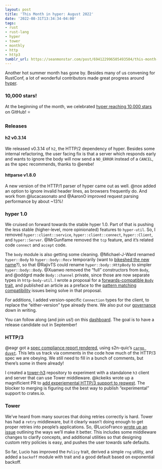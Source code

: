 ```yaml
---
layout: post
title: 'This Month in hyper: August 2022'
date: '2022-08-31T13:34:34-04:00'
tags:
- rust
- rust-lang
- hyper
- tower
- monthly
- http
- http3
tumblr_url: https://seanmonstar.com/post/694122996505493504/this-month-in-hyper-august-2022
---
```

Another hot summer month has gone by. Besides many of us convening for RustConf, a lot of wonderful contributors made great progress around [hyper](https://hyper.rs).

### 10,000 stars!

At the beginning of the month, we celebrated [hyper reaching 10,000 stars](https://seanmonstar.com/blog/hyper-10000-stars/) on GitHub! ⭐

### Releases

#### h2 v0.3.14

We released v0.3.14 of `h2`, the HTTP/2 dependency of hyper. Besides some internal refactoring, the user facing fix is that a server which responds early and wants to ignore the body will now send a `NO_ERROR` instead of a `CANCEL`, as the spec recommends, thanks to @erebe!

#### httparse v1.8.0

A new version of the HTTP/1 parser of hyper came out as well. @nox added an option to ignore invalid header lines, as browsers frequently do. And work from @lucacasonato and @AaronO improved request parsing performance by about ~13%!

### hyper 1.0

We cruised on forward towards the stable hyper 1.0. Part of that is pushing the less stable (higher-level, more opinionated) features to `hyper-util`. So, I removed `hyper::client::service`, `hyper::client::connect`, `hyper::Client`, and `hyper::Server`. @MrGunflame removed the `tcp` feature, and it’s related code `connect` and `accept` code.

The `body` module is also getting some cleaning. @Michael-J-Ward renamed `hyper::Body` to `hyper::body::Recv` temporarily (want to [bikeshed the new name](https://github.com/hyperium/hyper/issues/2971)?), so that @RajivTS could rename `hyper::body::HttpBody` to simpler `hyper::body::Body`. @Xuanwo removed the “full” constructors from `Body`, and @oddgrd made `Body::channel` private, since those are now separate types in `http-body-util`. I wrote a proposal for a [forwards-compatible `Body` trait](https://github.com/hyperium/hyper/issues/2840), and published an article as a preface to the [pattern matching compatibility](https://seanmonstar.com/blog/pattern-matching-and-backwards-compatibility/) issues being solve in that proposal.

For additions, I added version-specific `Connection` types for the client, to replace the “either-version” type already there. We also put our [governance](https://github.com/hyperium/hyper/blob/master/docs/GOVERNANCE.md) down in writing.

You can follow along (and join us!) on this [dashboard](https://github.com/orgs/hyperium/projects/1/views/6). The goal is to have a release candidate out in September!

### HTTP/3

@eagr got a [spec compliance report rendered](https://hyper.rs/h3/ci/compliance/report.html), using s2n-quic’s [`cargo duvet`](https://crates.io/crates/duvet). This lets us track via comments in the code how much of the HTTP/3 spec we are obeying. We still need to fill in a bunch of comments, but there’s some in there already!

I created a [tower-h3](https://github.com/seanmonstar/tower-h3) repository to experiment with a standalone `h3` client and server that can use Tower middleware. @kckeiks wrote up a magnificient PR to [add experiemental HTTP/3 support to reqwest](https://github.com/seanmonstar/reqwest/pull/1599). The blocker to merging is figuring out the best way to publish “experimental” support to crates.io.

### Tower

We’ve heard from many sources that doing retries correctly is hard. Tower has had a `retry` middleware, but it clearly wasn’t doing enough to get proper retries into people’s applications. So, @LucioFranco [wrote up an issue](https://github.com/tower-rs/tower/issues/682) outlining the ways we’ll make it better. This includes some middleware changes to clarify concepts, and additional utilities so that designing custom retry policies is easy, and pushes the user towards safe defaults.

So far, Lucio has improved the `Policy` trait, derived a simple `rng` utility, and added a `backoff` module with trait and a good default based on exponential backoff.

